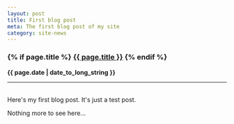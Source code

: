 ```yaml
---
layout: post
title: First blog post
meta: The first blog post of my site
category: site-news
---
```

<h3 class="page.title">
  {% if page.title %}
      <a href="{{ site.baseurl }}{{ page.url }}">{{ page.title }}</a>
  {% endif %}
</h3>

**{{ page.date | date_to_long_string }}**

___
<br>
Here's my first blog post. It's just a test post.

Nothing more to see here...
